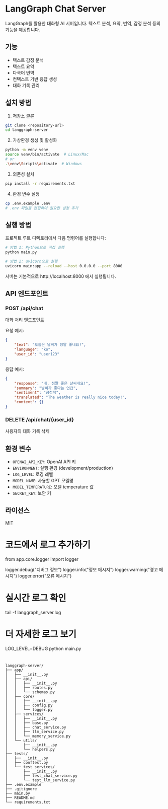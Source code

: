 # LangGraph Chat Server

LangGraph를 활용한 대화형 AI 서버입니다. 텍스트 분석, 요약, 번역, 감정 분석 등의 기능을 제공합니다.

## 기능

- 텍스트 감정 분석
- 텍스트 요약
- 다국어 번역
- 컨텍스트 기반 응답 생성
- 대화 기록 관리

## 설치 방법

1. 저장소 클론
```bash
git clone <repository-url>
cd langgraph-server
```

2. 가상환경 생성 및 활성화
```bash
python -m venv venv
source venv/bin/activate  # Linux/Mac
# or
.\venv\Scripts\activate  # Windows
```

3. 의존성 설치
```bash
pip install -r requirements.txt
```

4. 환경 변수 설정
```bash
cp .env.example .env
# .env 파일을 편집하여 필요한 설정 추가
```

## 실행 방법

프로젝트 루트 디렉토리에서 다음 명령어를 실행합니다:

```bash
# 방법 1: Python으로 직접 실행
python main.py

# 방법 2: uvicorn으로 실행
uvicorn main:app --reload --host 0.0.0.0 --port 8000
```

서버는 기본적으로 http://localhost:8000 에서 실행됩니다.

## API 엔드포인트

### POST /api/chat
대화 처리 엔드포인트

요청 예시:
```json
{
    "text": "오늘은 날씨가 정말 좋네요!",
    "language": "ko",
    "user_id": "user123"
}
```

응답 예시:
```json
{
    "response": "네, 정말 좋은 날씨네요!",
    "summary": "날씨가 좋다는 언급",
    "sentiment": "긍정적",
    "translated": "The weather is really nice today!",
    "context": {}
}
```

### DELETE /api/chat/{user_id}
사용자의 대화 기록 삭제

## 환경 변수

- `OPENAI_API_KEY`: OpenAI API 키
- `ENVIRONMENT`: 실행 환경 (development/production)
- `LOG_LEVEL`: 로깅 레벨
- `MODEL_NAME`: 사용할 GPT 모델명
- `MODEL_TEMPERATURE`: 모델 temperature 값
- `SECRET_KEY`: 보안 키

## 라이선스

MIT

# 코드에서 로그 추가하기
from app.core.logger import logger

logger.debug("디버그 정보")
logger.info("정보 메시지")
logger.warning("경고 메시지")
logger.error("오류 메시지")

# 실시간 로그 확인
tail -f langgraph_server.log

# 더 자세한 로그 보기
LOG_LEVEL=DEBUG python main.py




#
````
langgraph-server/
├── app/
│   ├── __init__.py
│   ├── api/
│   │   ├── __init__.py
│   │   ├── routes.py
│   │   └── schemas.py
│   ├── core/
│   │   ├── __init__.py
│   │   ├── config.py
│   │   └── logger.py
│   ├── services/
│   │   ├── __init__.py
│   │   ├── base.py
│   │   ├── chat_service.py
│   │   ├── llm_service.py
│   │   └── memory_service.py
│   └── utils/
│       ├── __init__.py
│       └── helpers.py
├── tests/
│   ├── __init__.py
│   ├── conftest.py
│   └── test_services/
│       ├── __init__.py
│       ├── test_chat_service.py
│       └── test_llm_service.py
├── .env.example
├── .gitignore
├── main.py
├── README.md
└── requirements.txt
````
